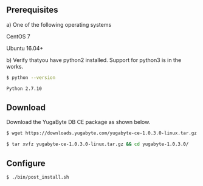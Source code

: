 ## Prerequisites

a) One of the following operating systems

<i class="icon-centos"></i> CentOS 7 

<i class="icon-ubuntu"></i> Ubuntu 16.04+

b) Verify thatyou have python2 installed. Support for python3 is in the works.

```{.sh .copy .separator-dollar}
$ python --version
```
```sh
Python 2.7.10
```

## Download

Download the YugaByte DB CE package as shown below.


```{.sh .copy .separator-dollar}
$ wget https://downloads.yugabyte.com/yugabyte-ce-1.0.3.0-linux.tar.gz
```
```{.sh .copy .separator-dollar}
$ tar xvfz yugabyte-ce-1.0.3.0-linux.tar.gz && cd yugabyte-1.0.3.0/
```

## Configure

```{.sh .copy .separator-dollar}
$ ./bin/post_install.sh
```
